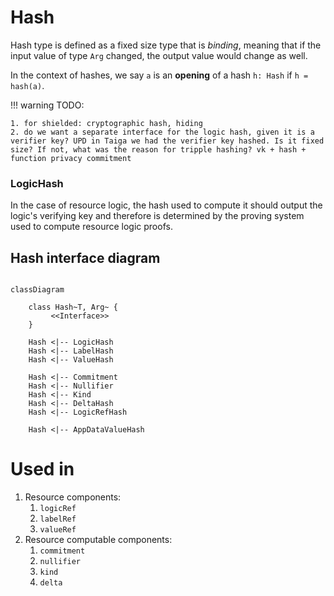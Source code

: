 # Hash

Hash type is defined as a fixed size type that is *binding*, meaning that if the input value of type `Arg` changed, the output value would change as well.

In the context of hashes, we say `a` is an **opening** of a hash `h: Hash` if `h = hash(a)`.

!!! warning
    TODO:

    1. for shielded: cryptographic hash, hiding
    2. do we want a separate interface for the logic hash, given it is a verifier key? UPD in Taiga we had the verifier key hashed. Is it fixed size? If not, what was the reason for tripple hashing? vk + hash + function privacy commitment

### LogicHash

In the case of resource logic, the hash used to compute it should output the logic's verifying key and therefore is determined by the proving system used to compute resource logic proofs.

## Hash interface diagram

```mermaid

classDiagram

    class Hash~T, Arg~ {
         <<Interface>>
    }

    Hash <|-- LogicHash
    Hash <|-- LabelHash
    Hash <|-- ValueHash

    Hash <|-- Commitment
    Hash <|-- Nullifier
    Hash <|-- Kind
    Hash <|-- DeltaHash
    Hash <|-- LogicRefHash

    Hash <|-- AppDataValueHash

```

# Used in
1. Resource components:
    1. `logicRef`
    2. `labelRef`
    3. `valueRef`
2. Resource computable components:
    1. `commitment`
    2. `nullifier`
    3. `kind`
    4. `delta`